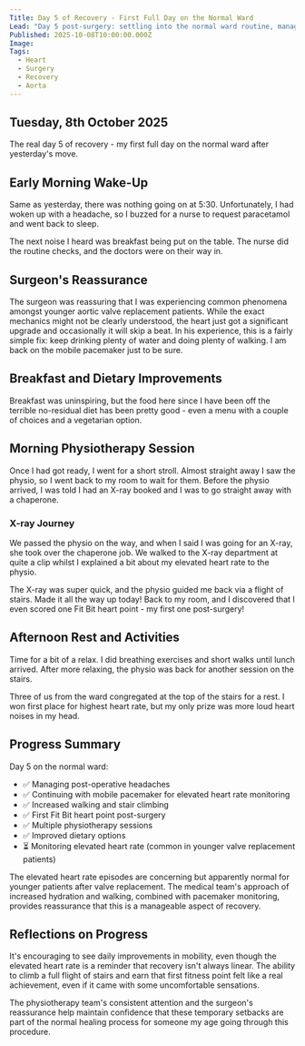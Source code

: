 ```yaml
---
Title: Day 5 of Recovery - First Full Day on the Normal Ward
Lead: "Day 5 post-surgery: settling into the normal ward routine, managing elevated heart rate, and increasing mobility with physiotherapy."
Published: 2025-10-08T10:00:00.000Z
Image: 
Tags:
  - Heart
  - Surgery
  - Recovery
  - Aorta
---
```


## Tuesday, 8th October 2025

The real day 5 of recovery - my first full day on the normal ward after yesterday's move.

## Early Morning Wake-Up

Same as yesterday, there was nothing going on at 5:30. Unfortunately, I had woken up with a headache, so I buzzed for a nurse to request paracetamol and went back to sleep.

The next noise I heard was breakfast being put on the table. The nurse did the routine checks, and the doctors were on their way in.

## Surgeon's Reassurance

The surgeon was reassuring that I was experiencing common phenomena amongst younger aortic valve replacement patients. While the exact mechanics might not be clearly understood, the heart just got a significant upgrade and occasionally it will skip a beat. In his experience, this is a fairly simple fix: keep drinking plenty of water and doing plenty of walking. I am back on the mobile pacemaker just to be sure.

<!-- TODO: Look for research on post-operative heart rate variations in younger aortic valve replacement patients with references -->

## Breakfast and Dietary Improvements

Breakfast was uninspiring, but the food here since I have been off the terrible no-residual diet has been pretty good - even a menu with a couple of choices and a vegetarian option.

## Morning Physiotherapy Session

Once I had got ready, I went for a short stroll. Almost straight away I saw the physio, so I went back to my room to wait for them. Before the physio arrived, I was told I had an X-ray booked and I was to go straight away with a chaperone.

### X-ray Journey

We passed the physio on the way, and when I said I was going for an X-ray, she took over the chaperone job. We walked to the X-ray department at quite a clip whilst I explained a bit about my elevated heart rate to the physio.

The X-ray was super quick, and the physio guided me back via a flight of stairs. Made it all the way up today! Back to my room, and I discovered that I even scored one Fit Bit heart point - my first one post-surgery!

## Afternoon Rest and Activities

Time for a bit of a relax. I did breathing exercises and short walks until lunch arrived. After more relaxing, the physio was back for another session on the stairs.

Three of us from the ward congregated at the top of the stairs for a rest. I won first place for highest heart rate, but my only prize was more loud heart noises in my head.

## Progress Summary

Day 5 on the normal ward:

* ✅ Managing post-operative headaches
* ✅ Continuing with mobile pacemaker for elevated heart rate monitoring
* ✅ Increased walking and stair climbing
* ✅ First Fit Bit heart point post-surgery
* ✅ Multiple physiotherapy sessions
* ✅ Improved dietary options
* ⏳ Monitoring elevated heart rate (common in younger valve replacement patients)

The elevated heart rate episodes are concerning but apparently normal for younger patients after valve replacement. The medical team's approach of increased hydration and walking, combined with pacemaker monitoring, provides reassurance that this is a manageable aspect of recovery.

## Reflections on Progress

It's encouraging to see daily improvements in mobility, even though the elevated heart rate is a reminder that recovery isn't always linear. The ability to climb a full flight of stairs and earn that first fitness point felt like a real achievement, even if it came with some uncomfortable sensations.

The physiotherapy team's consistent attention and the surgeon's reassurance help maintain confidence that these temporary setbacks are part of the normal healing process for someone my age going through this procedure.
